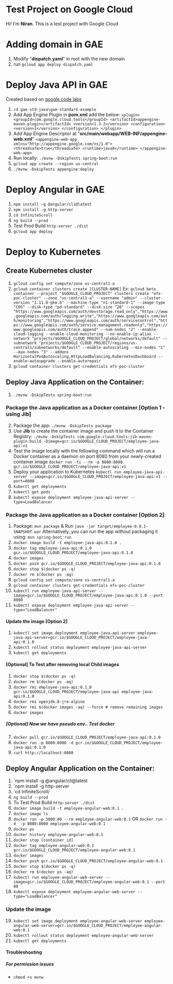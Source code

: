 # Test Project on Google Cloud

Hi! I'm **Niran**. This is a test project with Google Cloud

# Adding domain in GAE

 1. Modify "**dispatch.yaml**" in root with the new domain
 2. run `gcloud app deploy dispatch.yaml`

# Deploy Java API in GAE
Created based on [google code labs](https://codelabs.developers.google.com/codelabs/cloud-app-engine-springboot/index.html#0)
 1. `cd gae-std-java\gae-standard-example`
 2. Add App Engine Plugin in **pom.xml** add the below:
     `<plugin>
        <groupId>com.google.cloud.tools</groupId>
        <artifactId>appengine-maven-plugin</artifactId>
        <version>1.3.2</version>
        <configuration>
          <version>1</version>
        </configuration>
      </plugin>`
 3. Add App Engine Descriptor at "**src/main/webapp/WEB-INF/appengine-web.xml**"
   `<appengine-web-app xmlns="http://appengine.google.com/ns/1.0">
     <threadsafe>true</threadsafe>
     <runtime>java8</runtime>
    </appengine-web-app>`
 4. Run locally: `./mvnw -DskipTests spring-boot:run`
 5. `gcloud app create --region us-central`
 6. `./mvnw -DskipTests appengine:deploy`

 # Deploy Angular in GAE

 1. `npm install -g @angular/cli@latest`
 2. `npm install -g http-server`
 3. `cd InfiniteScroll`
 4. `ng build --prod`
 5. Test Prod Build `http-server ./dist`
 6. `gcloud app deploy`

 # Deploy to Kubernetes

 ## Create Kubernetes cluster
 1. `gcloud config set compute/zone us-central1-a`
 2. `gcloud container clusters create [CLUSTER-NAME]`
  Ex: `gcloud beta container --project "$GOOGLE_CLOUD_PROJECT" clusters create "efx-poc-cluster" --zone "us-central1-a" --username "admin" --cluster-version "1.11.8-gke.6" --machine-type "n1-standard-1" --image-type "COS" --disk-type "pd-standard" --disk-size "20" --scopes "https://www.googleapis.com/auth/devstorage.read_only","https://www.googleapis.com/auth/logging.write","https://www.googleapis.com/auth/monitoring","https://www.googleapis.com/auth/servicecontrol","https://www.googleapis.com/auth/service.management.readonly","https://www.googleapis.com/auth/trace.append" --num-nodes "2" --enable-cloud-logging --enable-cloud-monitoring --no-enable-ip-alias --network "projects/$GOOGLE_CLOUD_PROJECT/global/networks/default" --subnetwork "projects/$GOOGLE_CLOUD_PROJECT/regions/us-central1/subnetworks/default" --enable-autoscaling --min-nodes "1" --max-nodes "3" --addons HorizontalPodAutoscaling,HttpLoadBalancing,KubernetesDashboard --enable-autoupgrade --enable-autorepair`
 3. `gcloud container clusters get-credentials efx-poc-cluster`

 ## Deploy Java Application on the Container:
 1. `./mvnw -DskipTests spring-boot:run`
 ### Package the Java application as a Docker container [Option 1 - using Jib]
 2. Package the app: `./mvnw -DskipTests package`
 3. Use **Jib** to create the container image and push it to the Container Registry: 
    `./mvnw -DskipTests com.google.cloud.tools:jib-maven-plugin:build -Dimage=gcr.io/$GOOGLE_CLOUD_PROJECT/employee-java-api:v1`
 4. Test the image locally with the following command which will run a Docker container 
    as a daemon on port 8080 from your newly-created container image 
    `docker run -ti --rm -p 8080:8080 gcr.io/$GOOGLE_CLOUD_PROJECT/employee-java-api:v1`
 5. Deploy your application to Kubernetes `kubectl run employee-java-api-server --image=gcr.io/$GOOGLE_CLOUD_PROJECT/employee-java-api:v1 --port=8080`
 6. `kubectl get deployments`
 7. `kubectl get pods`
 8. `kubectl expose deployment employee-java-api-server --type=LoadBalancer`
### Package the Java application as a Docker container [Option 2]
 1. Package: `mvn package` & Run `java -jar target/employee-0.0.1-SNAPSHOT.war`
    Alternatively, you can run the app without packaging it using: `mvn spring-boot:run`
 2. `docker image build -t employee-java-api:0.1.0 .`
 3. `docker tag employee-java-api:0.1.0 gcr.io/$GOOGLE_CLOUD_PROJECT/employee-java-api:0.1.0`
 4. `docker images`
 5. `docker push gcr.io/$GOOGLE_CLOUD_PROJECT/employee-java-api:0.1.0`
 6. `docker stop $(docker ps -q)`
 7. `docker rm $(docker ps -aq)`
 8. `gcloud config set compute/zone us-central1-a`
 9. `gcloud container clusters get-credentials efx-poc-cluster`
 10. `kubectl run employee-java-api-server --image=gcr.io/$GOOGLE_CLOUD_PROJECT/employee-java-api:0.1.0 --port 8080`
 11. `kubectl expose deployment employee-java-api-server --type="LoadBalancer"`
 #### Update the image [Option 2]
 1. `kubectl set image deployment employee-java-api-server employee-java-api-server=gcr.io/$GOOGLE_CLOUD_PROJECT/employee-java-api:0.1.0`
 2. `kubectl rollout status deployment employee-java-api-server`
 3. `kubectl get deployments`
 #### [Optional] To Test  after removing local Child images
 1. `docker stop $(docker ps -q)`
 2. `docker rm $(docker ps -aq)`
 3. `docker rmi employee-java-api:0.1.0 gcr.io/$GOOGLE_CLOUD_PROJECT/employee-java-api employee-java-api:0.1.0`
 4. `docker rmi openjdk:8-jre-alpine`
 5. `docker rmi $(docker images -aq) --force # remove remaining images`
 6. `docker images`
##### [Optional] Now we have pseudo env.. Test docker
 7. `docker pull gcr.io/$GOOGLE_CLOUD_PROJECT/employee-java-api:0.1.0`
 8. `docker run -p 8080:8080 -d gcr.io/$GOOGLE_CLOUD_PROJECT/employee-java-api:0.1.0`
 9. `curl http://localhost:8080`


 ## Deploy Angular Application on the Container:
 1. `npm install -g @angular/cli@latest
 2. `npm install -g http-server
 3. `cd InfiniteScroll/
 4. `ng build --prod`
 5. To Test Prod Build `http-server ./dist`
 6. `docker image build -t employee-angular-web:0.1 .`
 7. `docker image ls`
 8. `docker run -p 3000:80 --rm employee-angular-web:0.1` OR `docker run -d  -p 8080:8080 employee-angular-web:0.1`
 9. `docker ps`
 10. `docker history employee-angular-web:0.1`
 11. `docker stop [container_id]`
 12. `docker tag employee-angular-web:0.1 gcr.io/$GOOGLE_CLOUD_PROJECT/employee-angular-web:0.1`
 13. `docker images`
 14. `docker push gcr.io/$GOOGLE_CLOUD_PROJECT/employee-angular-web:0.1`
 15. `docker stop $(docker ps -q)`
 16. `docker rm $(docker ps -aq)`
 17. `kubectl run employee-angular-web-server --image=gcr.io/$GOOGLE_CLOUD_PROJECT/employee-angular-web:0.1 --port 80`
 18. `kubectl expose deployment employee-angular-web-server --type="LoadBalancer"`
 ### Update the image
 19. `kubectl set image deployment employee-angular-web-server employee-angular-web-server=gcr.io/$GOOGLE_CLOUD_PROJECT/employee-angular-web:0.1`
 20. `kubectl rollout status deployment employee-angular-web-server`
 21. `kubectl get deployments`

 #### Troubleshooting
 ##### For permission issues
 * `chmod +x mvnw`

 